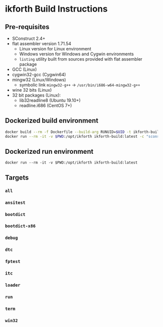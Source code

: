 # ikforth Build Instructions

## Pre-requisites

* SConstruct 2.4+
* flat assembler version 1.71.54
  * Linux version for Linux environment
  * Windows version for Windows and Cygwin environments
  * `listing` utility built from sources provided with flat assembler package
* GCC (Linux)
* cygwin32-gcc (Cygwin64)
* mingw32 (Linux/Windows)
  * symbolic link `mingw32-g++` -> `/usr/bin/i686-w64-mingw32-g++`
* wine 32 bits (Linux)
* 32 bit packages (Linux):
  * lib32readline8 (Ubuntu 19.10+)
  * readline.i686 (CentOS 7+)

## Dockerized build environment
```bash
docker build --rm -f Dockerfile --build-arg RUNUID=$UID -t ikforth-build:latest .
docker run --rm -it -v $PWD:/opt/ikforth ikforth-build:latest -c "scons -c && scons all"
```

## Dockerized run environment
```
docker run --rm -it -v $PWD:/opt/ikforth ikforth-build:latest
```

## Targets

### `all`
### `ansitest`
### `bootdict`
### `bootdict-x86`
### `debug`
### `dtc`
### `fptest`
### `itc`
### `loader`
### `run`
### `term`
### `win32`
